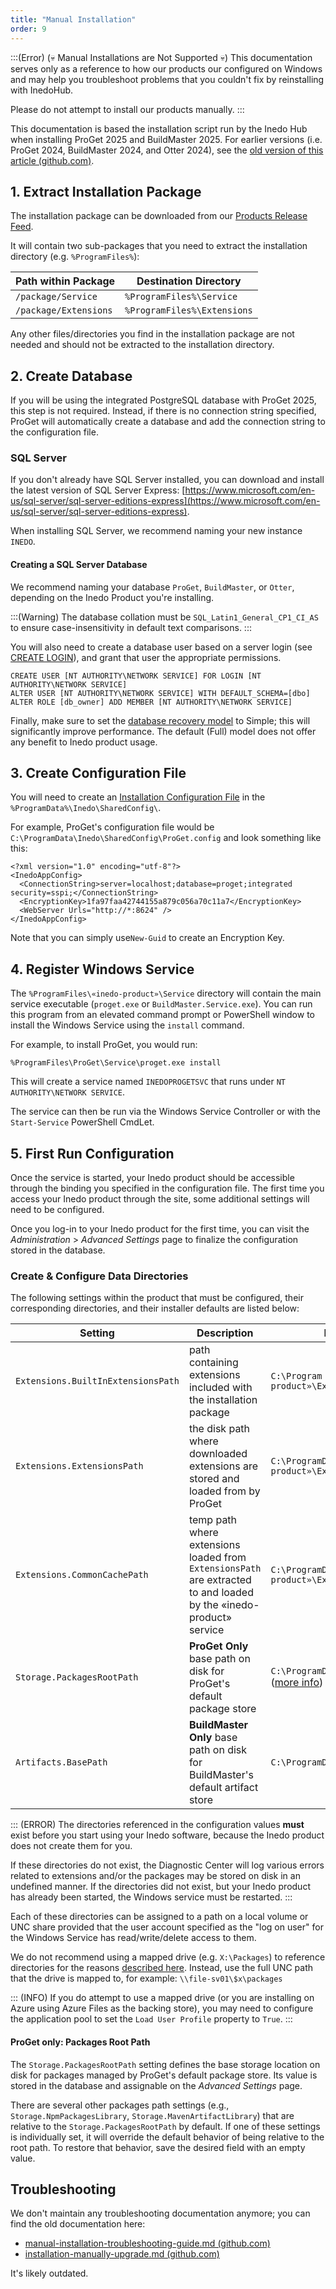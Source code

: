 ```yaml
---
title: "Manual Installation"
order: 9
---
```


:::(Error) (💀 Manual Installations are Not Supported 💀)
This documentation serves only as a reference to how our products our configured on Windows and may help you troubleshoot problems that you couldn't fix by reinstalling with InedoHub.

Please do not attempt to install our products manually.
:::

This documentation is based the installation script run by the Inedo Hub when installing ProGet 2025 and BuildMaster 2025. For earlier versions (i.e. ProGet 2024, BuildMaster 2024, and Otter 2024), see the [old version of this article (github.com)](https://github.com/Inedo/inedo-docs/blob/c93d4de19b15f9dc8bad878e81d014ff8a71be32/Content/installation/manual-installation/%23.md).


## 1. Extract Installation Package

The installation package can be downloaded from our [Products Release Feed](https://proget.inedo.com/feeds/Products). 

It will contain two sub-packages that you need to extract the installation directory (e.g. `%ProgramFiles%`):

| Path within Package| Destination Directory
| -- | --
| `/package/Service` | `%ProgramFiles%\Service`
| `/package/Extensions` | `%ProgramFiles%\Extensions`

Any other files/directories you find in the installation package are not needed and should not be extracted to the installation directory.


## 2. Create Database

If you will be using the integrated PostgreSQL database with ProGet 2025, this step is not required. Instead, if there is no connection string specified, ProGet will automatically create a database and add the connection string to the configuration file.

### SQL Server

If you don't already have SQL Server installed, you can download and install the latest version of SQL Server Express: [https://www.microsoft.com/en-us/sql-server/sql-server-editions-express](https://www.microsoft.com/en-us/sql-server/sql-server-editions-express). 

When installing SQL Server, we recommend naming your new instance `INEDO`.

#### Creating a SQL Server Database

We recommend naming your database `ProGet`, `BuildMaster`, or `Otter`, depending on the Inedo Product you're installing. 

:::(Warning)
The database collation must be `SQL_Latin1_General_CP1_CI_AS` to ensure case-insensitivity in default text comparisons.
:::

You will also need to create a database user based on a server login (see [CREATE LOGIN](https://docs.microsoft.com/en-us/sql/t-sql/statements/create-login-transact-sql)), and grant that user the appropriate permissions.

```
CREATE USER [NT AUTHORITY\NETWORK SERVICE] FOR LOGIN [NT AUTHORITY\NETWORK SERVICE]
ALTER USER [NT AUTHORITY\NETWORK SERVICE] WITH DEFAULT_SCHEMA=[dbo]
ALTER ROLE [db_owner] ADD MEMBER [NT AUTHORITY\NETWORK SERVICE]
```

Finally, make sure to set the [database recovery model](https://learn.microsoft.com/en-us/sql/relational-databases/backup-restore/recovery-models-sql-server) to Simple; this will significantly improve performance. The default (Full) model does not offer any benefit to Inedo product usage.

## 3. Create Configuration File

You will need to create an [Installation Configuration File](https://docs.inedo.com/docs/installation/configuration-files) in the `%ProgramData%\Inedo\SharedConfig\`.

For example, ProGet's configuration file would be `C:\ProgramData\Inedo\SharedConfig\ProGet.config` and look something like this:

```
<?xml version="1.0" encoding="utf-8"?>
<InedoAppConfig>
  <ConnectionString>server=localhost;database=proget;integrated security=sspi;</ConnectionString>
  <EncryptionKey>1fa97faa42744155a879c056a70c11a7</EncryptionKey>
  <WebServer Urls="http://*:8624" />
</InedoAppConfig>
```

Note that you can simply use`New-Guid` to create an Encryption Key.

## 4. Register Windows Service

The `%ProgramFiles\«inedo-product»\Service` directory will contain the main service executable (`proget.exe` or `BuildMaster.Service.exe`). You can run this program from an elevated command prompt or PowerShell window to install the Windows Service using the `install` command.

For example, to install ProGet, you would run:
```
%ProgramFiles\ProGet\Service\proget.exe install
```

This will create a service named `INEDOPROGETSVC` that runs under `NT AUTHORITY\NETWORK SERVICE`.

The service can then be run via the Windows Service Controller or with the `Start-Service` PowerShell CmdLet.


## 5. First Run Configuration
Once the service is started, your Inedo product should be accessible through the binding you specified in the configuration file.  The first time you access your Inedo product through the site, some additional settings will need to be configured.

Once you log-in to your Inedo product for the first time, you can visit the *Administration* > *Advanced Settings* page to finalize the configuration stored in the database.

### Create & Configure Data Directories
The following settings within the product that must be configured, their corresponding directories, and their installer defaults are listed below:

| Setting | Description | Installer Default | 
|---|---|---| 
| `Extensions.BuiltInExtensionsPath` | path containing extensions included with the installation package | `C:\Program Files\«inedo-product»\Extensions` |
| `Extensions.ExtensionsPath` | the disk path where downloaded extensions are stored and loaded from by ProGet | `C:\ProgramData\«inedo-product»\Extensions` |
| `Extensions.CommonCachePath` | temp path where extensions loaded from `ExtensionsPath` are extracted to and loaded by the «inedo-product» service | `C:\ProgramData\«inedo-product»\ExtensionsCache` |
| `Storage.PackagesRootPath` |**ProGet Only** base path on disk for ProGet's default package store | `C:\ProgramData\ProGet\Packages` ([more info](#packages-root-path)) |
| `Artifacts.BasePath` |**BuildMaster Only** base path on disk for BuildMaster's default artifact store | `C:\ProgramData\BuildMaster\Artifacts` |


::: (ERROR)
The directories referenced in the configuration values **must** exist before you start using your Inedo software, because the Inedo product does not create them for you.

If these directories do not exist, the Diagnostic Center will log various errors related to extensions and/or the packages may be stored on disk in an undefined manner. If the directories did not exist, but your Inedo product has already been started, the Windows service must be restarted.
::: 

Each of these directories can be assigned to a path on a local volume or UNC share provided that the user account specified as the "log on user" for the Windows Service has read/write/delete access to them.

We do not recommend using a mapped drive (e.g. `X:\Packages`) to reference directories for the reasons [described here](https://docs.microsoft.com/en-us/windows/win32/services/services-and-redirected-drives). Instead, use the full UNC path that the drive is mapped to, for example: `\\file-sv01\$x\packages`

::: (INFO)
If you do attempt to use a mapped drive (or you are installing on Azure using Azure Files as the backing store), you may need to configure the application pool to set the `Load User Profile` property to `True`.
:::

#### ProGet only: Packages Root Path 
The `Storage.PackagesRootPath` setting defines the base storage location on disk for packages managed by ProGet's default package store. Its value is stored in the database and assignable on the *Advanced Settings* page.

There are several other packages path settings (e.g., `Storage.NpmPackagesLibrary`, `Storage.MavenArtifactLibrary`) that are relative to the `Storage.PackagesRootPath` by default. If one of these settings is individually set, it will override the default behavior of being relative to the root path. To restore that behavior, save the desired field with an empty value.

## Troubleshooting 

We don't maintain any troubleshooting documentation anymore; you can find the old documentation here:

* [manual-installation-troubleshooting-guide.md (github.com)](https://github.com/Inedo/inedo-docs/blob/c82fd2881e2f1d0c36e77bc8b8b48e2a2c7b75a9/Content/installation/manual-installation/manual-installation-troubleshooting-guide.md)
* [installation-manually-upgrade.md (github.com)](https://github.com/Inedo/inedo-docs/blob/c82fd2881e2f1d0c36e77bc8b8b48e2a2c7b75a9/Content/installation/manual-installation/installation-manually-upgrade.md)

It's likely outdated.